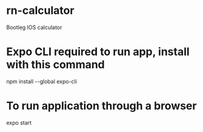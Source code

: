 # rn-calculator
Bootleg IOS calculator

# Expo CLI required to run app, install with this command
npm install --global expo-cli

# To run application through a browser
expo start
